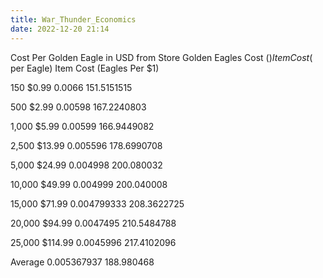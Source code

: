 ```yaml
---
title: War_Thunder_Economics
date: 2022-12-20 21:14
---
```


Cost Per Golden Eagle in USD from Store
Golden Eagles Cost ($) Item Cost ($ per Eagle) Item Cost (Eagles Per $1)

150 $0.99 0.0066 151.5151515

500 $2.99 0.00598 167.2240803

1,000 $5.99 0.00599 166.9449082

2,500 $13.99 0.005596 178.6990708

5,000 $24.99 0.004998 200.080032

10,000 $49.99 0.004999 200.040008

15,000 $71.99 0.004799333 208.3622725

20,000 $94.99 0.0047495 210.5484788

25,000 $114.99 0.0045996 217.4102096

Average 0.005367937 188.980468
